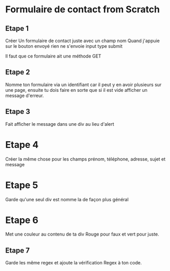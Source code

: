 # Formulaire de contact from Scratch

## Etape 1

Créer Un formulaire de contact juste avec un champ nom
Quand j'appuie sur le bouton envoyé rien ne s'envoie input type submit

Il faut que ce formulaire ait une méthode GET

## Etape 2

Nomme ton formulaire via un identifiant car il peut y en avoir plusieurs sur une page, ensuite tu dois faire en sorte que si il est vide afficher un message d'erreur.

## Etape 3

Fait afficher le message dans une div au lieu d'alert

# Etape 4

Créer la même chose pour les champs prénom, téléphone, adresse, sujet et message

# Etape 5

Garde qu'une seul div est nomme la de façon plus général

# Etape 6

Met une couleur au contenu de ta div
Rouge pour faux et vert pour juste.

## Etape 7

Garde les même regex et ajoute la vérification Regex à ton code.